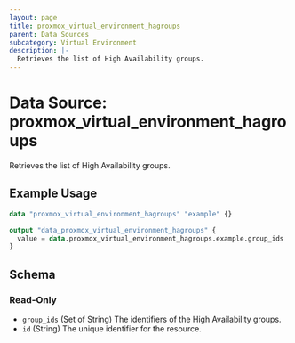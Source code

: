 ```yaml
---
layout: page
title: proxmox_virtual_environment_hagroups
parent: Data Sources
subcategory: Virtual Environment
description: |-
  Retrieves the list of High Availability groups.
---
```


# Data Source: proxmox_virtual_environment_hagroups

Retrieves the list of High Availability groups.

## Example Usage

```terraform
data "proxmox_virtual_environment_hagroups" "example" {}

output "data_proxmox_virtual_environment_hagroups" {
  value = data.proxmox_virtual_environment_hagroups.example.group_ids
}
```

<!-- schema generated by tfplugindocs -->
## Schema

### Read-Only

- `group_ids` (Set of String) The identifiers of the High Availability groups.
- `id` (String) The unique identifier for the resource.

